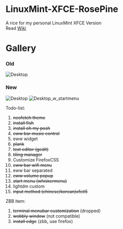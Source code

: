 # LinuxMint-XFCE-RosePine
A rice for my personal LinuxMint XFCE Version  
Read [Wiki](https://github.com/MikeTeok/LinuxMint-XFCE-RosePine/wiki)

# Gallery  
### Old
![Desktop](https://github.com/user-attachments/assets/f7b77588-d3d1-4b07-80a1-1a1a5297c234) 

### New
![Desktop](https://github.com/user-attachments/assets/69f02da4-44e2-407b-86b6-4796219decc6)
![Desktop_w_startmenu](https://github.com/user-attachments/assets/fba8c2da-6c33-4f96-8cae-1910d7f6a019)



Todo-list:
1. ~~neofetch theme~~
2. ~~install fish~~
3. ~~install oh my posh~~
7. ~~eww bar music control~~
8. eww widget
9. ~~plank~~
10. ~~text editor (gedit)~~
11. ~~tiling manager~~
12. Customize FirefoxCSS
13. ~~eww bar wifi menu~~
14. eww bar separated
15. ~~eww volume popup~~
16. ~~start menu (whiskermenu)~~
17. lightdm custom
18. ~~input method (chinese/korean)xfcit5~~

ZBB item:  
1. ~~terminal menubar customization~~ (dropped)
2. ~~wobbly window~~ (not compatible)
3. ~~install edge~~ (zbb, use firefox)
